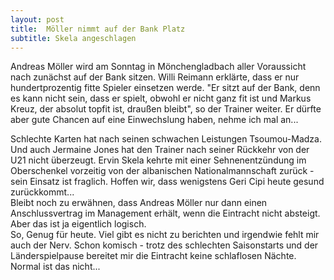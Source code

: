 ```yaml
---
layout: post
title:  Möller nimmt auf der Bank Platz
subtitle: Skela angeschlagen
---
```


Andreas Möller wird am Sonntag in Mönchengladbach aller Voraussicht nach zunächst auf der Bank sitzen. Willi Reimann erklärte, dass er nur hundertprozentig fitte Spieler einsetzen werde. "Er sitzt auf der Bank, denn es kann nicht sein, dass er spielt, obwohl er nicht ganz fit ist und Markus Kreuz, der absolut topfit ist, draußen bleibt", so der Trainer weiter. Er dürfte aber gute Chancen auf eine Einwechslung haben, nehme ich mal an... 

Schlechte Karten hat nach seinen schwachen Leistungen Tsoumou-Madza. Und auch Jermaine Jones hat den Trainer nach seiner Rückkehr von der U21 nicht überzeugt. Ervin Skela kehrte mit einer Sehnenentzündung im Oberschenkel vorzeitig von der albanischen Nationalmannschaft zurück - sein Einsatz ist fraglich. Hoffen wir, dass wenigstens Geri Cipi heute gesund zurückkommt...  
Bleibt noch zu erwähnen, dass Andreas Möller nur dann einen Anschlussvertrag im Management erhält, wenn die Eintracht nicht absteigt. Aber das ist ja eigentlich logisch.  
So, Genug für heute. Viel gibt es nicht zu berichten und irgendwie fehlt mir auch der Nerv. Schon komisch - trotz des schlechten Saisonstarts und der Länderspielpause bereitet mir die Eintracht keine schlaflosen Nächte. Normal ist das nicht...
